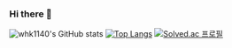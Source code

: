 ### Hi there 👋
![whk1140's GitHub stats](https://github-readme-stats.vercel.app/api?username=whk1140&show_icons=true&theme=gruvbox_light)
[![Top Langs](https://github-readme-stats.vercel.app/api/top-langs/?username=whk1140&layout=compact&theme=gruvbox_light&langs_count=4)](https://github.com/anuraghazra/github-readme-stats)
[![Solved.ac 프로필](http://mazassumnida.wtf/api/v2/generate_badge?boj=chanhyuk93)](https://solved.ac/chanhyuk93)


<!--
**whk1140/whk1140** is a ✨ _special_ ✨ repository because its `README.md` (this file) appears on your GitHub profile.

Here are some ideas to get you started:

- 🔭 I’m currently working on ...
- 🌱 I’m currently learning ...
- 👯 I’m looking to collaborate on ...
- 🤔 I’m looking for help with ...
- 💬 Ask me about ...
- 📫 How to reach me: ...
- 😄 Pronouns: ...
- ⚡ Fun fact: ...
-->
